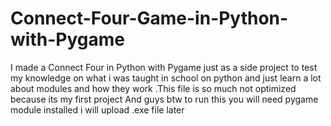 # Connect-Four-Game-in-Python-with-Pygame
I made a Connect Four in Python with Pygame just as a side project to test my knowledge on what i was taught in school on python and just learn a lot about modules and how they work .This file is so much not optimized because its my first project
And guys btw to run this you will need pygame module installed i will upload .exe file later
